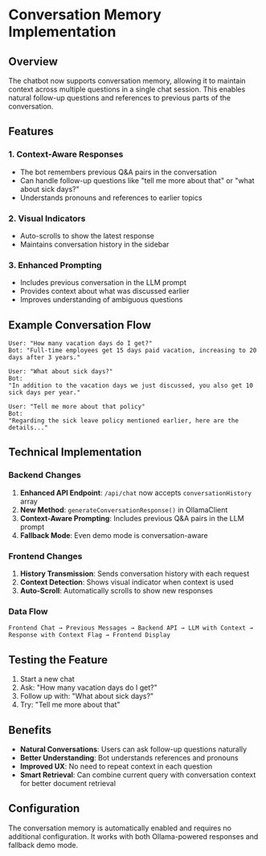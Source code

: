 # Conversation Memory Implementation

## Overview

The chatbot now supports conversation memory, allowing it to maintain context across multiple questions in a single chat session. This enables natural follow-up questions and references to previous parts of the conversation.

## Features

### 1. Context-Aware Responses

- The bot remembers previous Q&A pairs in the conversation
- Can handle follow-up questions like "tell me more about that" or "what about sick days?"
- Understands pronouns and references to earlier topics

### 2. Visual Indicators

- Auto-scrolls to show the latest response
- Maintains conversation history in the sidebar

### 3. Enhanced Prompting

- Includes previous conversation in the LLM prompt
- Provides context about what was discussed earlier
- Improves understanding of ambiguous questions

## Example Conversation Flow

```
User: "How many vacation days do I get?"
Bot: "Full-time employees get 15 days paid vacation, increasing to 20 days after 3 years."

User: "What about sick days?"
Bot:
"In addition to the vacation days we just discussed, you also get 10 sick days per year."

User: "Tell me more about that policy"
Bot:
"Regarding the sick leave policy mentioned earlier, here are the details..."
```

## Technical Implementation

### Backend Changes

1. **Enhanced API Endpoint**: `/api/chat` now accepts `conversationHistory` array
2. **New Method**: `generateConversationResponse()` in OllamaClient
3. **Context-Aware Prompting**: Includes previous Q&A pairs in the LLM prompt
4. **Fallback Mode**: Even demo mode is conversation-aware

### Frontend Changes

1. **History Transmission**: Sends conversation history with each request
2. **Context Detection**: Shows visual indicator when context is used
3. **Auto-Scroll**: Automatically scrolls to show new responses

### Data Flow

```
Frontend Chat → Previous Messages → Backend API → LLM with Context → Response with Context Flag → Frontend Display
```

## Testing the Feature

1. Start a new chat
2. Ask: "How many vacation days do I get?"
3. Follow up with: "What about sick days?"
4. Try: "Tell me more about that"

## Benefits

- **Natural Conversations**: Users can ask follow-up questions naturally
- **Better Understanding**: Bot understands references and pronouns
- **Improved UX**: No need to repeat context in each question
- **Smart Retrieval**: Can combine current query with conversation context for better document retrieval

## Configuration

The conversation memory is automatically enabled and requires no additional configuration. It works with both Ollama-powered responses and fallback demo mode.
